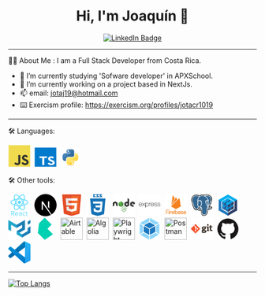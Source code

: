 
<h1 align="center">
  Hi, I'm Joaquín 👋
</h1>
<div id="badges" align="center" style="margin-top: 0">
  <a href="https://www.linkedin.com/in/jos%C3%A9-joaqu%C3%ADn-fern%C3%A1ndez-monge-6181a814a/">
    <img src="https://img.shields.io/badge/LinkedIn-blue?style=for-the-badge&logo=linkedin&logoColor=white" alt="LinkedIn Badge"/>
  </a>
</div>

---


:man_technologist: About Me :
I am a Full Stack Developer from Costa Rica.
- 🌱 I’m currently studying 'Sofware developer' in APXSchool.
- 🔭 I’m currently working on a project based in NextJs.
- 📫 email: jotaj19@hotmail.com
- :keyboard: Exercism profile: https://exercism.org/profiles/jotacr1019

---


:hammer_and_wrench: Languages:
<div>
  <img src="https://github.com/devicons/devicon/blob/master/icons/javascript/javascript-original.svg" title="JavaScript" alt="JavaScript" width="45" height="45"/>&nbsp;
  <img src="https://github.com/devicons/devicon/blob/master/icons/typescript/typescript-original.svg" title="TypeScript" alt="TypeScript" width="45" height="40"/>&nbsp;
  <img src="https://github.com/devicons/devicon/blob/master/icons/python/python-original.svg" title="Python" alt="Python" width="40" height="40"/>&nbsp;
</div>

:hammer_and_wrench: Other tools:
<div>
  <img src="https://github.com/devicons/devicon/blob/master/icons/react/react-original-wordmark.svg" title="React" alt="React" width="45" height="45"/>&nbsp;
  <img src="https://github.com/devicons/devicon/blob/master/icons/nextjs/nextjs-original.svg" title="NextJS" **alt="NextJS" width="45" height="45"/>&nbsp;
  <img src="https://github.com/devicons/devicon/blob/master/icons/html5/html5-original.svg" title="HTML5" alt="HTML" width="45" height="45"/>&nbsp;
  <img src="https://github.com/devicons/devicon/blob/master/icons/css3/css3-plain-wordmark.svg"  title="CSS3" alt="CSS" width="45" height="45"/>&nbsp;
  <img src="https://github.com/devicons/devicon/blob/master/icons/nodejs/nodejs-original-wordmark.svg" title="NodeJS" alt="NodeJS" width="45" height="45"/>&nbsp;
  <img src="https://github.com/devicons/devicon/blob/master/icons/express/express-original-wordmark.svg" title="Express" **alt="Express" width="45" height="45"/>&nbsp;
  <img src="https://github.com/devicons/devicon/blob/master/icons/firebase/firebase-plain-wordmark.svg" title="Firebase" alt="Firebase" width="45" height="45"/>&nbsp;
  <img src="https://github.com/devicons/devicon/blob/master/icons/postgresql/postgresql-original.svg" title="PostgreSQL" **alt="PostgreSQL" width="45" height="45"/>&nbsp;
  <img src="https://github.com/devicons/devicon/blob/master/icons/sequelize/sequelize-original.svg" title="Sequelize" **alt="Sequelize" width="45" height="45"/>&nbsp;
  <img src="https://github.com/devicons/devicon/blob/master/icons/materialui/materialui-original.svg" title="Material UI" alt="Material UI" width="45" height="45"/>&nbsp;
  <img src="https://github.com/devicons/devicon/blob/master/icons/bulma/bulma-plain.svg" title="Bulma" **alt="Bulma" width="45" height="45"/>&nbsp;
  <img src="https://github.com/simple-icons/simple-icons/blob/develop/icons/airtable.svg" title="Airtable" **alt="Airtable" width="45" height="45"/>&nbsp;
  <img src="https://github.com/simple-icons/simple-icons/blob/develop/icons/algolia.svg" title="Algolia" **alt="Algolia" width="45" height="45"/>&nbsp;
  <img src="https://github.com/simple-icons/simple-icons/blob/develop/icons/playwright.svg" title="Playwright" **alt="Playwright" width="45" height="45"/>&nbsp;
  <img src="https://github.com/devicons/devicon/blob/master/icons/webpack/webpack-original.svg" title="Webpack" **alt="Webpack" width="45" height="45"/>&nbsp;
  <img src="https://github.com/simple-icons/simple-icons/blob/develop/icons/postman.svg" title="Postman" **alt="Postman" width="45" height="45"/>&nbsp;
  <img src="https://github.com/devicons/devicon/blob/master/icons/git/git-original-wordmark.svg" title="Git" **alt="Git" width="45" height="45"/>&nbsp;
  <img src="https://github.com/devicons/devicon/blob/master/icons/github/github-original.svg" title="GitHub" alt="GitHub " width="45" height="45"/>&nbsp;
  <img src="https://github.com/devicons/devicon/blob/master/icons/vscode/vscode-original.svg" title="VSCode" **alt="VSCode" width="45" height="45"/>&nbsp;
</div>


---

[![Top Langs](https://github-readme-stats.vercel.app/api/top-langs/?username=jotacr1019&layout=compact&theme=vision-friendly-dark)](https://github.com/anuraghazra/github-readme-stats)


<!--
**jotacr1019/jotacr1019** is a ✨ _special_ ✨ repository because its `README.md` (this file) appears on your GitHub profile.
-->

